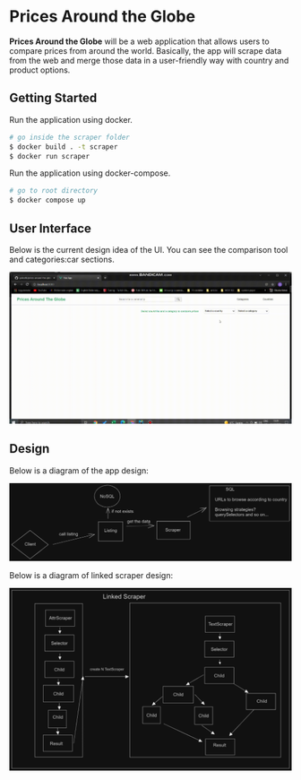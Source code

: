 # Prices Around the Globe

__Prices Around the Globe__ will be a web application that allows users to compare prices from around the world. Basically, the app will scrape data from the web and merge those data in a user-friendly way with country and product options.

## Getting Started

Run the application using docker.

```bash
# go inside the scraper folder
$ docker build . -t scraper
$ docker run scraper
```

Run the application using docker-compose.

```bash
# go to root directory
$ docker compose up
```

## User Interface

Below is the current design idea of the UI. You can see the comparison tool and categories:car sections.

![Updated UI design](./.docs/ui3.gif)

## Design

Below is a diagram of the app design:

![System Design](./.docs/prices-around-the-world-design.png)

Below is a diagram of linked scraper design:

![Linked Scraper Design](./.docs/linked-scraper-design.png)